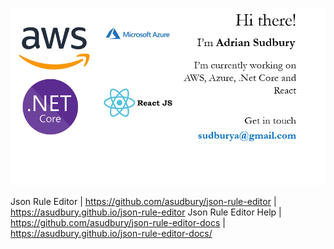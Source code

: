 ![github message](https://github.com/asudbury/asudbury/blob/master/github-message.gif?raw=true "")

Json Rule Editor | https://github.com/asudbury/json-rule-editor | https://asudbury.github.io/json-rule-editor
Json Rule Editor Help | https://github.com/asudbury/json-rule-editor-docs | https://asudbury.github.io/json-rule-editor-docs/
